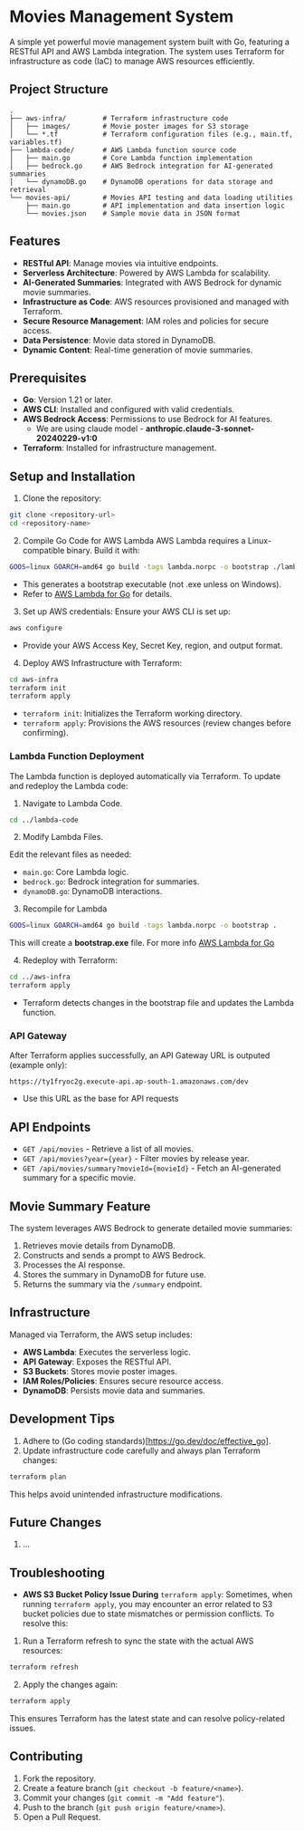 # Movies Management System

A simple yet powerful movie management system built with Go, featuring a RESTful API and AWS Lambda integration. The system uses Terraform for infrastructure as code (IaC) to manage AWS resources efficiently.

## Project Structure

```
.
├── aws-infra/         # Terraform infrastructure code
│   ├── images/        # Movie poster images for S3 storage
│   └── *.tf           # Terraform configuration files (e.g., main.tf, variables.tf)
├── lambda-code/       # AWS Lambda function source code
│   ├── main.go        # Core Lambda function implementation
│   ├── bedrock.go     # AWS Bedrock integration for AI-generated summaries
│   └── dynamoDB.go    # DynamoDB operations for data storage and retrieval
└── movies-api/        # Movies API testing and data loading utilities
    ├── main.go        # API implementation and data insertion logic
    └── movies.json    # Sample movie data in JSON format
```

## Features

- **RESTful API**: Manage movies via intuitive endpoints.
- **Serverless Architecture**: Powered by AWS Lambda for scalability.
- **AI-Generated Summaries**: Integrated with AWS Bedrock for dynamic movie summaries.
- **Infrastructure as Code**: AWS resources provisioned and managed with Terraform.
- **Secure Resource Management**: IAM roles and policies for secure access.
- **Data Persistence**: Movie data stored in DynamoDB.
- **Dynamic Content**: Real-time generation of movie summaries.

## Prerequisites

- **Go**: Version 1.21 or later.
- **AWS CLI**: Installed and configured with valid credentials.
- **AWS Bedrock Access**: Permissions to use Bedrock for AI features.
  - We are using claude model - **anthropic.claude-3-sonnet-20240229-v1:0**
- **Terraform**: Installed for infrastructure management.

## Setup and Installation

1. Clone the repository:

```bash
git clone <repository-url>
cd <repository-name>
```

2. Compile Go Code for AWS Lambda
   AWS Lambda requires a Linux-compatible binary. Build it with:

```bash
GOOS=linux GOARCH=amd64 go build -tags lambda.norpc -o bootstrap ./lambda-code
```

- This generates a bootstrap executable (not .exe unless on Windows).
- Refer to [AWS Lambda for Go](https://docs.aws.amazon.com/lambda/latest/dg/golang-package.html) for details.

3. Set up AWS credentials:
   Ensure your AWS CLI is set up:

```bash
aws configure
```

- Provide your AWS Access Key, Secret Key, region, and output format.

4. Deploy AWS Infrastructure with Terraform:

```bash
cd aws-infra
terraform init
terraform apply
```

- `terraform init`: Initializes the Terraform working directory.
- `terraform apply`: Provisions the AWS resources (review changes before confirming).

### Lambda Function Deployment

The Lambda function is deployed automatically via Terraform. To update and redeploy the Lambda code:

1. Navigate to Lambda Code.

```bash
cd ../lambda-code
```

2. Modify Lambda Files.

Edit the relevant files as needed:

- `main.go`: Core Lambda logic.
- `bedrock.go`: Bedrock integration for summaries.
- `dynamoDB.go`: DynamoDB interactions.

3. Recompile for Lambda

```bash
GOOS=linux GOARCH=amd64 go build -tags lambda.norpc -o bootstrap .
```

This will create a **bootstrap.exe** file. For more info [AWS Lambda for Go](https://docs.aws.amazon.com/lambda/latest/dg/golang-package.html)

4. Redeploy with Terraform:

```bash
cd ../aws-infra
terraform apply
```

- Terraform detects changes in the bootstrap file and updates the Lambda function.

### API Gateway

After Terraform applies successfully, an API Gateway URL is outputed (example only):

```
https://ty1fryoc2g.execute-api.ap-south-1.amazonaws.com/dev
```

- Use this URL as the base for API requests

## API Endpoints

- `GET /api/movies` - Retrieve a list of all movies.
- `GET /api/movies?year={year}` - Filter movies by release year.
- `GET /api/movies/summary?movieId={movieId}` - Fetch an AI-generated summary for a specific movie.

## Movie Summary Feature

The system leverages AWS Bedrock to generate detailed movie summaries:

1. Retrieves movie details from DynamoDB.
2. Constructs and sends a prompt to AWS Bedrock.
3. Processes the AI response.
4. Stores the summary in DynamoDB for future use.
5. Returns the summary via the `/summary` endpoint.

## Infrastructure

Managed via Terraform, the AWS setup includes:

- **AWS Lambda**: Executes the serverless logic.
- **API Gateway**: Exposes the RESTful API.
- **S3 Buckets**: Stores movie poster images.
- **IAM Roles/Policies**: Ensures secure resource access.
- **DynamoDB**: Persists movie data and summaries.

## Development Tips

1. Adhere to (Go coding standards)[https://go.dev/doc/effective_go].
2. Update infrastructure code carefully and always plan Terraform changes:

```bash
terraform plan
```

This helps avoid unintended infrastructure modifications.

## Future Changes
1. ...

## Troubleshooting

- **AWS S3 Bucket Policy Issue During** `terraform apply`:
  Sometimes, when running `terraform apply`, you may encounter an error related to S3 bucket policies due to state mismatches or permission conflicts. To resolve this:

1. Run a Terraform refresh to sync the state with the actual AWS resources:

```bash
terraform refresh
```

2.  Apply the changes again:

```bash
terraform apply
```

This ensures Terraform has the latest state and can resolve policy-related issues.

## Contributing

1. Fork the repository.
2. Create a feature branch (`git checkout -b feature/<name>`).
3. Commit your changes (`git commit -m "Add feature"`).
4. Push to the branch (`git push origin feature/<name>`).
5. Open a Pull Request.
